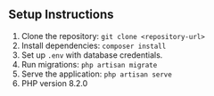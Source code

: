 ## Setup Instructions

1. Clone the repository: `git clone <repository-url>`
2. Install dependencies: `composer install`
3. Set up `.env` with database credentials.
4. Run migrations: `php artisan migrate`
6. Serve the application: `php artisan serve`
7. PHP version 8.2.0
